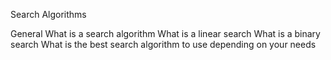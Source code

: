 Search Algorithms

General
What is a search algorithm
What is a linear search
What is a binary search
What is the best search algorithm to use depending on your needs

